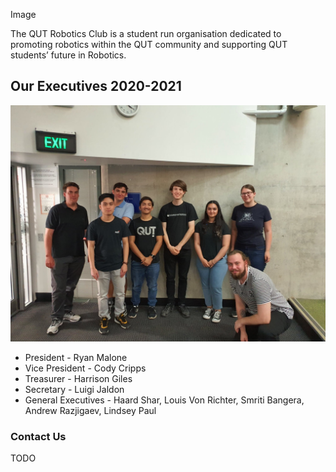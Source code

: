 Image

The QUT Robotics Club is a student run organisation dedicated to promoting robotics within the QUT community and supporting QUT students’ future in Robotics.

## Our Executives 2020-2021
![Image](assets/img/2020-21_QUTRC_Executives.jpg)
+ President - Ryan Malone
+ Vice President - Cody Cripps
+ Treasurer - Harrison Giles
+ Secretary - Luigi Jaldon
+ General Executives - Haard Shar, Louis Von Richter, Smriti Bangera, Andrew Razjigaev, Lindsey Paul

### Contact Us
TODO


